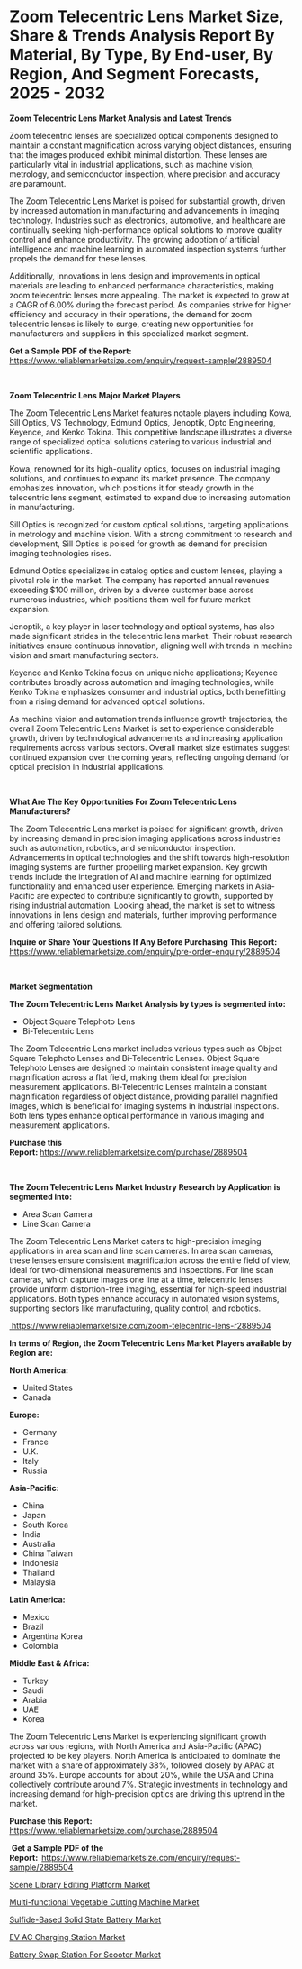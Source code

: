 <p><h1>Zoom Telecentric Lens Market Size, Share & Trends Analysis Report By Material, By Type, By End-user, By Region, And Segment Forecasts, 2025 - 2032</h1></p><p><strong>Zoom Telecentric Lens Market Analysis and Latest Trends</strong></p>
<p><p>Zoom telecentric lenses are specialized optical components designed to maintain a constant magnification across varying object distances, ensuring that the images produced exhibit minimal distortion. These lenses are particularly vital in industrial applications, such as machine vision, metrology, and semiconductor inspection, where precision and accuracy are paramount.</p><p>The Zoom Telecentric Lens Market is poised for substantial growth, driven by increased automation in manufacturing and advancements in imaging technology. Industries such as electronics, automotive, and healthcare are continually seeking high-performance optical solutions to improve quality control and enhance productivity. The growing adoption of artificial intelligence and machine learning in automated inspection systems further propels the demand for these lenses.</p><p>Additionally, innovations in lens design and improvements in optical materials are leading to enhanced performance characteristics, making zoom telecentric lenses more appealing. The market is expected to grow at a CAGR of 6.00% during the forecast period. As companies strive for higher efficiency and accuracy in their operations, the demand for zoom telecentric lenses is likely to surge, creating new opportunities for manufacturers and suppliers in this specialized market segment.</p></p>
<p><strong>Get a Sample PDF of the Report:&nbsp;</strong> <a href="https://www.reliablemarketsize.com/enquiry/request-sample/2889504?utm_campaign=1898&utm_medium=2&utm_source=Github&utm_content=ia&utm_term=14032025&utm_id=zoom-telecentric-lens">https://www.reliablemarketsize.com/enquiry/request-sample/2889504</a></p>
<p>&nbsp;</p>
<p><strong>Zoom Telecentric Lens Major Market Players</strong></p>
<p><p>The Zoom Telecentric Lens Market features notable players including Kowa, Sill Optics, VS Technology, Edmund Optics, Jenoptik, Opto Engineering, Keyence, and Kenko Tokina. This competitive landscape illustrates a diverse range of specialized optical solutions catering to various industrial and scientific applications.</p><p>Kowa, renowned for its high-quality optics, focuses on industrial imaging solutions, and continues to expand its market presence. The company emphasizes innovation, which positions it for steady growth in the telecentric lens segment, estimated to expand due to increasing automation in manufacturing.</p><p>Sill Optics is recognized for custom optical solutions, targeting applications in metrology and machine vision. With a strong commitment to research and development, Sill Optics is poised for growth as demand for precision imaging technologies rises.</p><p>Edmund Optics specializes in catalog optics and custom lenses, playing a pivotal role in the market. The company has reported annual revenues exceeding $100 million, driven by a diverse customer base across numerous industries, which positions them well for future market expansion.</p><p>Jenoptik, a key player in laser technology and optical systems, has also made significant strides in the telecentric lens market. Their robust research initiatives ensure continuous innovation, aligning well with trends in machine vision and smart manufacturing sectors.</p><p>Keyence and Kenko Tokina focus on unique niche applications; Keyence contributes broadly across automation and imaging technologies, while Kenko Tokina emphasizes consumer and industrial optics, both benefitting from a rising demand for advanced optical solutions.</p><p>As machine vision and automation trends influence growth trajectories, the overall Zoom Telecentric Lens Market is set to experience considerable growth, driven by technological advancements and increasing application requirements across various sectors. Overall market size estimates suggest continued expansion over the coming years, reflecting ongoing demand for optical precision in industrial applications.</p></p>
<p>&nbsp;</p>
<p><strong>What Are The Key Opportunities For Zoom Telecentric Lens Manufacturers?</strong></p>
<p><p>The Zoom Telecentric Lens market is poised for significant growth, driven by increasing demand in precision imaging applications across industries such as automation, robotics, and semiconductor inspection. Advancements in optical technologies and the shift towards high-resolution imaging systems are further propelling market expansion. Key growth trends include the integration of AI and machine learning for optimized functionality and enhanced user experience. Emerging markets in Asia-Pacific are expected to contribute significantly to growth, supported by rising industrial automation. Looking ahead, the market is set to witness innovations in lens design and materials, further improving performance and offering tailored solutions.</p></p>
<p><strong>Inquire or Share Your Questions If Any Before Purchasing This Report:</strong> <a href="https://www.reliablemarketsize.com/enquiry/pre-order-enquiry/2889504?utm_campaign=1898&utm_medium=2&utm_source=Github&utm_content=ia&utm_term=14032025&utm_id=zoom-telecentric-lens">https://www.reliablemarketsize.com/enquiry/pre-order-enquiry/2889504</a></p>
<p>&nbsp;</p>
<p><strong>Market Segmentation</strong></p>
<p><strong>The Zoom Telecentric Lens Market Analysis by types is segmented into:</strong></p>
<p><ul><li>Object Square Telephoto Lens</li><li>Bi-Telecentric Lens</li></ul></p>
<p><p>The Zoom Telecentric Lens market includes various types such as Object Square Telephoto Lenses and Bi-Telecentric Lenses. Object Square Telephoto Lenses are designed to maintain consistent image quality and magnification across a flat field, making them ideal for precision measurement applications. Bi-Telecentric Lenses maintain a constant magnification regardless of object distance, providing parallel magnified images, which is beneficial for imaging systems in industrial inspections. Both lens types enhance optical performance in various imaging and measurement applications.</p></p>
<p><strong>Purchase this Report:&nbsp;</strong><a href="https://www.reliablemarketsize.com/purchase/2889504?utm_campaign=1898&utm_medium=2&utm_source=Github&utm_content=ia&utm_term=14032025&utm_id=zoom-telecentric-lens">https://www.reliablemarketsize.com/purchase/2889504</a></p>
<p>&nbsp;</p>
<p><strong>The Zoom Telecentric Lens Market Industry Research by Application is segmented into:</strong></p>
<p><ul><li>Area Scan Camera</li><li>Line Scan Camera</li></ul></p>
<p><p>The Zoom Telecentric Lens Market caters to high-precision imaging applications in area scan and line scan cameras. In area scan cameras, these lenses ensure consistent magnification across the entire field of view, ideal for two-dimensional measurements and inspections. For line scan cameras, which capture images one line at a time, telecentric lenses provide uniform distortion-free imaging, essential for high-speed industrial applications. Both types enhance accuracy in automated vision systems, supporting sectors like manufacturing, quality control, and robotics.</p></p>
<p><a href="https://www.reliablemarketsize.com/zoom-telecentric-lens-r2889504?utm_campaign=1898&utm_medium=2&utm_source=Github&utm_content=ia&utm_term=14032025&utm_id=zoom-telecentric-lens">&nbsp;https://www.reliablemarketsize.com/zoom-telecentric-lens-r2889504</a></p>
<p><strong>In terms of Region, the Zoom Telecentric Lens Market Players available by Region are:</strong></p>
<p>
    <p> <strong> North America: </strong>
        <ul>
            <li>United States</li>
            <li>Canada</li>
        </ul>
        </p> 
    <p> <strong> Europe: </strong>
        <ul>
            <li>Germany</li>
            <li>France</li>
            <li>U.K.</li>
            <li>Italy</li>
            <li>Russia</li>
        </ul>
        </p> 
    <p> <strong> Asia-Pacific: </strong>
        <ul>
            <li>China</li>
            <li>Japan</li>
            <li>South Korea</li>
            <li>India</li>
            <li>Australia</li>
            <li>China Taiwan</li>
            <li>Indonesia</li>
            <li>Thailand</li>
            <li>Malaysia</li>
        </ul>
        </p> 
    <p> <strong> Latin America: </strong>
        <ul>
            <li>Mexico</li>
            <li>Brazil</li>
            <li>Argentina Korea</li>
            <li>Colombia</li>
        </ul>
        </p> 
    <p> <strong> Middle East & Africa: </strong>
        <ul>
            <li>Turkey</li>
            <li>Saudi</li>
            <li>Arabia</li>
            <li>UAE</li>
            <li>Korea</li>
        </ul>
    </p>
    </p>
<p><p>The Zoom Telecentric Lens Market is experiencing significant growth across various regions, with North America and Asia-Pacific (APAC) projected to be key players. North America is anticipated to dominate the market with a share of approximately 38%, followed closely by APAC at around 35%. Europe accounts for about 20%, while the USA and China collectively contribute around 7%. Strategic investments in technology and increasing demand for high-precision optics are driving this uptrend in the market.</p></p>
<p><strong>Purchase this Report: </strong><a href="https://www.reliablemarketsize.com/purchase/2889504?utm_campaign=1898&utm_medium=2&utm_source=Github&utm_content=ia&utm_term=14032025&utm_id=zoom-telecentric-lens">https://www.reliablemarketsize.com/purchase/2889504</a></p>
<p>&nbsp;<strong>Get a Sample PDF of the Report:&nbsp;&nbsp;</strong><a href="https://www.reliablemarketsize.com/enquiry/request-sample/2889504?utm_campaign=1898&utm_medium=2&utm_source=Github&utm_content=ia&utm_term=14032025&utm_id=zoom-telecentric-lens">https://www.reliablemarketsize.com/enquiry/request-sample/2889504</a></p>
<p><strong></strong></p>
<p><p><a href="https://github.com/pelegeazlie5/Market-Research-Report-List-1/blob/main/scene-library-editing-platform-market.md?utm_campaign=1898&utm_medium=2&utm_source=Github&utm_content=ia&utm_term=14032025&utm_id=zoom-telecentric-lens">Scene Library Editing Platform Market</a></p><p><a href="https://github.com/duerknikko44/Market-Research-Report-List-1/blob/main/multi-functional-vegetable-cutting-machine-market.md?utm_campaign=1898&utm_medium=2&utm_source=Github&utm_content=ia&utm_term=14032025&utm_id=zoom-telecentric-lens">Multi-functional Vegetable Cutting Machine Market</a></p><p><a href="https://github.com/paulierasho/Market-Research-Report-List-1/blob/main/sulfide-based-solid-state-battery-market.md?utm_campaign=1898&utm_medium=2&utm_source=Github&utm_content=ia&utm_term=14032025&utm_id=zoom-telecentric-lens">Sulfide-Based Solid State Battery Market</a></p><p><a href="https://github.com/poskaturovtl/Market-Research-Report-List-1/blob/main/ev-ac-charging-station-market.md?utm_campaign=1898&utm_medium=2&utm_source=Github&utm_content=ia&utm_term=14032025&utm_id=zoom-telecentric-lens">EV AC Charging Station Market</a></p><p><a href="https://github.com/perbetpereir/Market-Research-Report-List-1/blob/main/battery-swap-station-for-scooter-market.md?utm_campaign=1898&utm_medium=2&utm_source=Github&utm_content=ia&utm_term=14032025&utm_id=zoom-telecentric-lens">Battery Swap Station For Scooter Market</a></p></p>